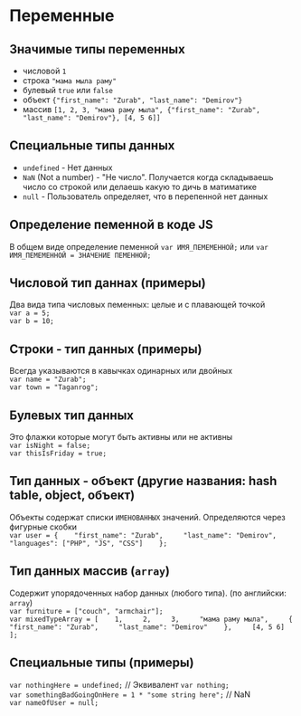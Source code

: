 # Переменные   
## Значимые типы переменных   
- числовой `1`   
- строка `"мама мыла раму"`   
- булевый `true` или `false`   
- объект `{"first_name": "Zurab", "last_name": "Demirov"}`   
- массив `[1, 2, 3, "мама раму мыла", {"first_name": "Zurab", "last_name": "Demirov"}, [4, 5 6]]`   
   
## Специальные типы данных   
- `undefined` - Нет данных   
- `NaN` (Not a number) - "Не число". Получается когда складываешь число со строкой или делаешь какую то дичь в матиматике   
- `null` - Пользователь определяет, что в перепенной нет данных   
   
## Определение пеменной в коде JS   
В общем виде определение пеменной `var ИМЯ_ПЕМЕМЕННОЙ;` или `var ИМЯ_ПЕМЕМЕННОЙ = ЗНАЧЕНИЕ ПЕМЕННОЙ;`   
   
## Числовой тип даннах (примеры)   
Два вида типа числовых пеменных: целые и с плавающей точкой   
`var a = 5;`   
`var b = 10;`   
   
## Строки - тип данных (примеры)   
Всегда указываются в кавычках одинарных или двойных   
`var name = "Zurab";`   
`var town = "Taganrog";`   
   
## Булевых тип данных    
Это флажки которые могут быть активны или не активны   
`var isNight = false;`   
`var thisIsFriday = true;`   
   
## Тип данных - объект (другие названия: hash table, object, объект)   
Объекты содержат списки `ИМЕНОВАННЫХ` значений. Определяются через фигурные скобки   
`var user = {   
	"first_name": "Zurab",    
	"last_name": "Demirov",   
	"languages": ["PHP", "JS", "CSS"]   
};`   
     
## Тип данных массив (`array`)   
Содержит упорядоченных набор данных (любого типа). (по английски: `array`)   
`var furniture = ["couch", "armchair"];`   
`var mixedTypeArray = [   
	1,    
	2,    
	3,    
	"мама раму мыла",    
	{   
		"first_name": "Zurab",    
		"last_name": "Demirov"   
	},    
	[4, 5 6]   
];`   
   
## Специальные типы (примеры)   
`var nothingHere = undefined;` // Эквивалент `var nothing;`   
`var somethingBadGoingOnHere = 1 * "some string here";` // NaN   
`var nameOfUser = null;`   
   
